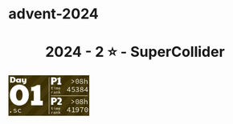 # advent-2024

<!-- AOC TILES BEGIN -->
<h1 align="center">
  2024 - 2 ⭐ - SuperCollider
</h1>
<a href="2024/day01.sc">
  <img src=".aoc_tiles/tiles/2024/01.png" width="161px">
</a>
<!-- AOC TILES END -->